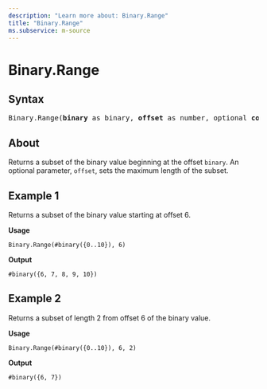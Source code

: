 ```yaml
---
description: "Learn more about: Binary.Range"
title: "Binary.Range"
ms.subservice: m-source
---
```

# Binary.Range

## Syntax

<pre>
Binary.Range(<b>binary</b> as binary, <b>offset</b> as number, optional <b>count</b> as nullable number) as binary
</pre>

## About

Returns a subset of the binary value beginning at the offset `binary`. An optional parameter, `offset`, sets the maximum length of the subset.

## Example 1

Returns a subset of the binary value starting at offset 6.

**Usage**

```powerquery-m
Binary.Range(#binary({0..10}), 6)
```

**Output**

`#binary({6, 7, 8, 9, 10})`

## Example 2

Returns a subset of length 2 from offset 6 of the binary value.

**Usage**

```powerquery-m
Binary.Range(#binary({0..10}), 6, 2)
```

**Output**

`#binary({6, 7})`
